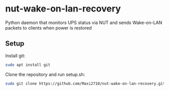 # nut-wake-on-lan-recovery
Python daemon that monitors UPS status via NUT and sends Wake-on-LAN packets to clients when power is restored


## Setup
Install git:
```bash
sudo apt install git
```
Clone the repository and run setup.sh:
```bash
sudo git clone https://github.com/Maxi2710/nut-wake-on-lan-recovery.git && cd nut-wake-on-lan-recovery && bash setup.sh
```
